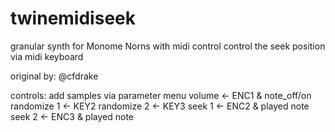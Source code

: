 # twinemidiseek

granular synth for Monome Norns with midi control
control the seek position via midi keyboard

original by: @cfdrake

controls:
add samples via parameter menu
volume <- ENC1 & note_off/on
randomize 1 <- KEY2
randomize 2 <- KEY3
seek 1 <- ENC2 & played note
seek 2 <- ENC3 & played note
